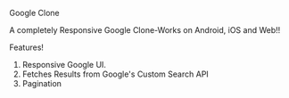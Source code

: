 Google Clone

A completely Responsive Google Clone-Works on Android, iOS and Web!!

Features!
1. Responsive Google UI.
2. Fetches Results from Google's Custom Search API
3. Pagination


